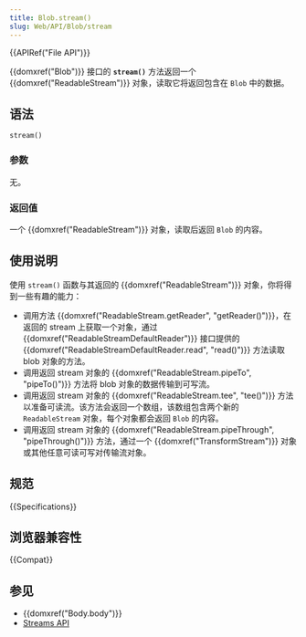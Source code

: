 ```yaml
---
title: Blob.stream()
slug: Web/API/Blob/stream
---
```


{{APIRef("File API")}}

{{domxref("Blob")}} 接口的 **`stream()`** 方法返回一个 {{domxref("ReadableStream")}} 对象，读取它将返回包含在 `Blob` 中的数据。

## 语法

```js-nolint
stream()
```

### 参数

无。

### 返回值

一个 {{domxref("ReadableStream")}} 对象，读取后返回 `Blob` 的内容。

## 使用说明

使用 `stream()` 函数与其返回的 {{domxref("ReadableStream")}} 对象，你将得到一些有趣的能力：

- 调用方法 {{domxref("ReadableStream.getReader", "getReader()")}}，在返回的 stream 上获取一个对象，通过 {{domxref("ReadableStreamDefaultReader")}} 接口提供的 {{domxref("ReadableStreamDefaultReader.read", "read()")}} 方法读取 blob 对象的方法。
- 调用返回 stream 对象的 {{domxref("ReadableStream.pipeTo", "pipeTo()")}} 方法将 blob 对象的数据传输到可写流。
- 调用返回 stream 对象的 {{domxref("ReadableStream.tee", "tee()")}} 方法以准备可读流。该方法会返回一个数组，该数组包含两个新的 `ReadableStream` 对象，每个对象都会返回 `Blob` 的内容。
- 调用返回 stream 对象的 {{domxref("ReadableStream.pipeThrough", "pipeThrough()")}} 方法，通过一个 {{domxref("TransformStream")}} 对象或其他任意可读可写对传输流对象。

## 规范

{{Specifications}}

## 浏览器兼容性

{{Compat}}

## 参见

- {{domxref("Body.body")}}
- [Streams API](/zh-CN/docs/Web/API/Streams_API)

